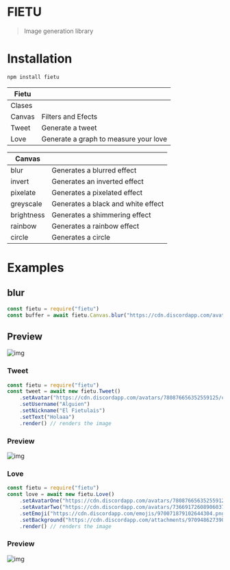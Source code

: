 # FIETU
> Image generation library

# Installation

```sh
npm install fietu
````

| Fietu | |
| --- | --- |
| Clases |
| Canvas |  Filters and Efects |
| Tweet |  Generate a tweet |
| Love |  Generate a graph to measure your love |

| Canvas | |
| --- | --- |
| blur |  Generates a blurred effect |
| invert | Generates an inverted effect |
| pixelate | Generates a pixelated effect |
| greyscale | Generates a black and white effect |
| brightness | Generates a shimmering effect |
| rainbow | Generates a rainbow effect |
| circle | Generates a circle |

# Examples

## blur

```js
const fietu = require("fietu")
const buffer = await fietu.Canvas.blur("https://cdn.discordapp.com/avatars/780876656352559125/c89c766ef2e00991c45a661845402e17.webp?size=1024")
```

## Preview
![img](https://cdn.discordapp.com/attachments/969273389841784852/971161577552236544/blur.png)


### Tweet

```js
const fietu = require("fietu")
const tweet = await new fietu.Tweet()
    .setAvatar("https://cdn.discordapp.com/avatars/780876656352559125/c89c766ef2e00991c45a661845402e17.png")
    .setUsername("Alguien")
    .setNickname("El Fietulais")
    .setText("Holaaa")
    .render() // renders the image

```

### Preview
![img](https://cdn.discordapp.com/attachments/970948627390410822/971429743373205604/file.jpg)



### Love

```js
const fietu = require("fietu")
const love = await new fietu.Love()
    .setAvatarOne("https://cdn.discordapp.com/avatars/780876656352559125/c89c766ef2e00991c45a661845402e17.png")
    .setAvatarTwo("https://cdn.discordapp.com/avatars/736691726089060372/997623d873d2070c350c17ac8ae2ff89.png")
    .setEmoji("https://cdn.discordapp.com/emojis/970071879102644304.png")
    .setBackground("https://cdn.discordapp.com/attachments/970948627390410822/971441960416051261/unknown.png")
    .render() // renders the image

```

### Preview
![img](https://media.discordapp.net/attachments/970948627390410822/971443590574248066/file.jpg?width=720&height=225)